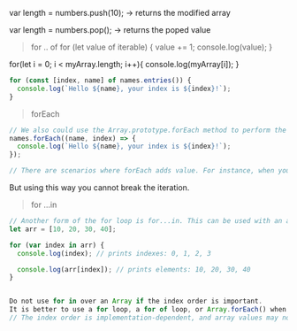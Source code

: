 

var length = numbers.push(10); -> returns the modified array

var length = numbers.pop(); -> returns the poped value

> for .. of
for (let value of iterable) {
  value += 1;
  console.log(value);
}

for(let i = 0; i < myArray.length; i++){ 
console.log(myArray[i]);
}

```typescript
for (const [index, name] of names.entries()) { 
  console.log(`Hello ${name}, your index is ${index}!`);
}
```

> forEach

```typescript
// We also could use the Array.prototype.forEach method to perform the iteration over the values and indexes.
names.forEach((name, index) => {
  console.log(`Hello ${name}, your index is ${index}!`);
});

// There are scenarios where forEach adds value. For instance, when you want to create a new variable within the loop, forEach creates a new instance, where the for loop will assign a new value.


```
But using this way you cannot break the iteration.

> for ...in
```typescript
// Another form of the for loop is for...in. This can be used with an array, list, or tuple. The for...in loop iterates through a list or collection and returns an index on each iteration.
let arr = [10, 20, 30, 40];

for (var index in arr) {
  console.log(index); // prints indexes: 0, 1, 2, 3

  console.log(arr[index]); // prints elements: 10, 20, 30, 40
}


Do not use for in over an Array if the index order is important.
It is better to use a for loop, a for of loop, or Array.forEach() when the order is important.
// The index order is implementation-dependent, and array values may not be accessed in the order you expect.
```